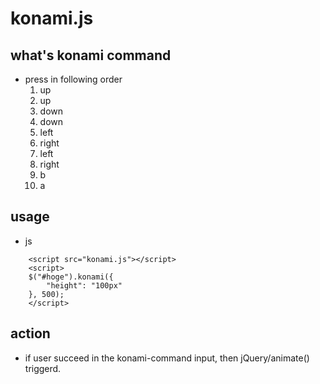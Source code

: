 # konami.js

## what's konami command
  - press in following order
    1. up
    2. up
    3. down
    4. down
    5. left
    6. right
    7. left
    8. right
    9. b
    10. a

## usage
  - js
```
    <script src="konami.js"></script>
    <script>
    $("#hoge").konami({
    	"height": "100px"
    }, 500);
    </script>
```
## action
  - if user succeed in the konami-command input,
    then jQuery/animate() triggerd.
